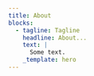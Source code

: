 ```yaml
---
title: About
blocks:
  - tagline: Tagline
    headline: About...
    text: |
      Some text.
    _template: hero
---
```


